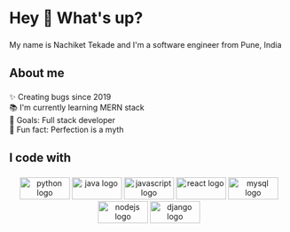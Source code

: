<h1 align="left">Hey 👋 What's up?</h1>

###

<p align="left">My name is Nachiket Tekade and I'm a software engineer from Pune, India</p>

###

<h2 align="left">About me</h2>

###

<p align="left">✨ Creating bugs since 2019<br>📚 I'm currently learning MERN stack<br>🎯 Goals: Full stack developer<br>🎲 Fun fact: Perfection is a myth</p>

###

<h2 align="left">I code with</h2>

###

<div align="center">
  <img src="https://cdn.jsdelivr.net/gh/devicons/devicon/icons/python/python-original.svg" height="40" width="90" alt="python logo"  />
  <img src="https://cdn.jsdelivr.net/gh/devicons/devicon/icons/java/java-original.svg" height="40" width="90" alt="java logo"  />
  <img src="https://cdn.jsdelivr.net/gh/devicons/devicon/icons/javascript/javascript-original.svg" height="40" width="90" alt="javascript logo"  />
  <img src="https://cdn.jsdelivr.net/gh/devicons/devicon/icons/react/react-original.svg" height="40" width="90" alt="react logo"  />
  <img src="https://cdn.jsdelivr.net/gh/devicons/devicon/icons/mysql/mysql-original.svg" height="40" width="90" alt="mysql logo"  />
  <img src="https://cdn.jsdelivr.net/gh/devicons/devicon/icons/nodejs/nodejs-original.svg" height="40" width="90" alt="nodejs logo"  />
  <img src="https://cdn.jsdelivr.net/gh/devicons/devicon/icons/django/django-plain.svg" height="40" width="90" alt="django logo"  />
</div>

###
